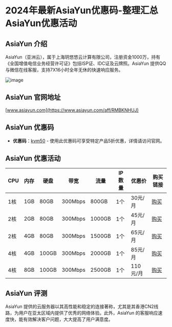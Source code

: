 # 2024年最新AsiaYun优惠码-整理汇总AsiaYun优惠活动

## AsiaYun 介绍
AsiaYun（亚洲云），属于上海玥悠悠云计算有限公司，注册资金1000万，持有《全国增值电信业务经营许可证》包括ISP证、IDC证及云牌照。AsiaYun 提供QQ与微信在线客服，支持7X16小时全年无休的快速响应服务。

![image](https://github.com/w1dffvoood/AsiaYun/assets/167594666/562658fb-85af-427b-ac31-bc1f4cb16b0b)

## AsiaYun 官网地址
[www.asiayun.com](https://www.asiayun.com/aff/RMBKNHUJ)

## AsiaYun 优惠码
- **优惠码**：[kvm50](https://www.asiayun.com/aff/RMBKNHUJ)  - 使用此优惠码可享受特定产品5折优惠，详情请访问官网。

## AsiaYun 优惠活动

| CPU | 内存 | 硬盘 | 带宽 | 流量 | IP数量 | 优惠价 | 购买链接 |
|-----|------|------|------|------|--------|--------|----------|
| 1核 | 1GB  | 80GB | 300Mbps | 800GB | 1个 | 30元/月 | [购买](https://www.asiayun.com/aff/RMBKNHUJ) |
| 2核 | 2GB  | 80GB | 300Mbps | 1000GB | 1个 | 45元/月 | [购买](https://www.asiayun.com/aff/RMBKNHUJ) |
| 2核 | 4GB  | 80GB | 300Mbps | 1500GB | 1个 | 65元/月 | [购买](https://www.asiayun.com/aff/RMBKNHUJ) |
| 4核 | 4GB  | 100GB | 300Mbps | 2000GB | 1个 | 85元/月 | [购买](https://www.asiayun.com/aff/RMBKNHUJ) |
| 4核 | 8GB  | 100GB | 300Mbps | 2500GB | 1个 | 110元/月 | [购买](https://www.asiayun.com/aff/RMBKNHUJ) |

## AsiaYun 评测
AsiaYun 提供的云服务器以其高性能和稳定的连接著称，尤其是其香港CN2线路，为用户在亚太区域内提供了优秀的网络体验。此外，AsiaYun 的客服响应速度快，能有效解决客户问题，大大提高了用户满意度。
